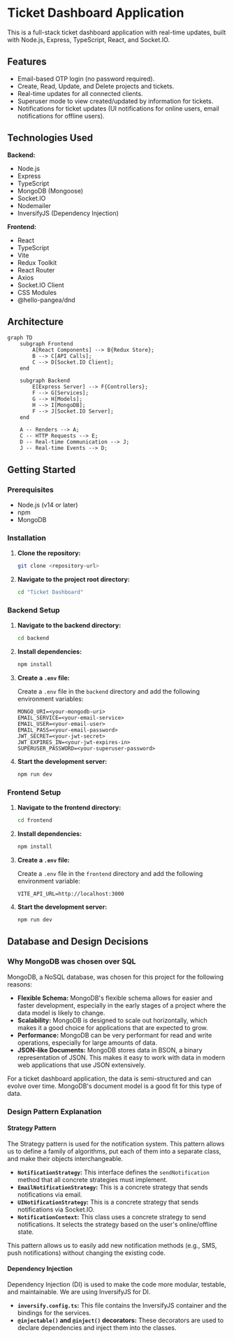 # Ticket Dashboard Application

This is a full-stack ticket dashboard application with real-time updates, built with Node.js, Express, TypeScript, React, and Socket.IO.

## Features

*   Email-based OTP login (no password required).
*   Create, Read, Update, and Delete projects and tickets.
*   Real-time updates for all connected clients.
*   Superuser mode to view created/updated by information for tickets.
*   Notifications for ticket updates (UI notifications for online users, email notifications for offline users).

## Technologies Used

**Backend:**

*   Node.js
*   Express
*   TypeScript
*   MongoDB (Mongoose)
*   Socket.IO
*   Nodemailer
*   InversifyJS (Dependency Injection)

**Frontend:**

*   React
*   TypeScript
*   Vite
*   Redux Toolkit
*   React Router
*   Axios
*   Socket.IO Client
*   CSS Modules
*   @hello-pangea/dnd

## Architecture

```mermaid
graph TD
    subgraph Frontend
        A[React Components] --> B{Redux Store};
        B --> C[API Calls];
        C --> D[Socket.IO Client];
    end

    subgraph Backend
        E[Express Server] --> F{Controllers};
        F --> G[Services];
        G --> H[Models];
        H --> I[MongoDB];
        F --> J[Socket.IO Server];
    end

    A -- Renders --> A;
    C -- HTTP Requests --> E;
    D -- Real-time Communication --> J;
    J -- Real-time Events --> D;
```

## Getting Started

### Prerequisites

*   Node.js (v14 or later)
*   npm
*   MongoDB

### Installation

1.  **Clone the repository:**

    ```bash
    git clone <repository-url>
    ```

2.  **Navigate to the project root directory:**

    ```bash
    cd "Ticket Dashboard"
    ```

### Backend Setup

1.  **Navigate to the backend directory:**

    ```bash
    cd backend
    ```

2.  **Install dependencies:**

    ```bash
    npm install
    ```

3.  **Create a `.env` file:**

    Create a `.env` file in the `backend` directory and add the following environment variables:

    ```
    MONGO_URI=<your-mongodb-uri>
    EMAIL_SERVICE=<your-email-service>
    EMAIL_USER=<your-email-user>
    EMAIL_PASS=<your-email-password>
    JWT_SECRET=<your-jwt-secret>
    JWT_EXPIRES_IN=<your-jwt-expires-in>
    SUPERUSER_PASSWORD=<your-superuser-password>
    ```

4.  **Start the development server:**

    ```bash
    npm run dev
    ```

### Frontend Setup

1.  **Navigate to the frontend directory:**

    ```bash
    cd frontend
    ```

2.  **Install dependencies:**

    ```bash
    npm install
    ```

3.  **Create a `.env` file:**

    Create a `.env` file in the `frontend` directory and add the following environment variable:

    ```
    VITE_API_URL=http://localhost:3000
    ```

4.  **Start the development server:**

    ```bash
    npm run dev
    ```

## Database and Design Decisions

### Why MongoDB was chosen over SQL

MongoDB, a NoSQL database, was chosen for this project for the following reasons:

*   **Flexible Schema:** MongoDB's flexible schema allows for easier and faster development, especially in the early stages of a project where the data model is likely to change.
*   **Scalability:** MongoDB is designed to scale out horizontally, which makes it a good choice for applications that are expected to grow.
*   **Performance:** MongoDB can be very performant for read and write operations, especially for large amounts of data.
*   **JSON-like Documents:** MongoDB stores data in BSON, a binary representation of JSON. This makes it easy to work with data in modern web applications that use JSON extensively.

For a ticket dashboard application, the data is semi-structured and can evolve over time. MongoDB's document model is a good fit for this type of data.

### Design Pattern Explanation

#### Strategy Pattern

The Strategy pattern is used for the notification system. This pattern allows us to define a family of algorithms, put each of them into a separate class, and make their objects interchangeable.

*   **`NotificationStrategy`:** This interface defines the `sendNotification` method that all concrete strategies must implement.
*   **`EmailNotificationStrategy`:** This is a concrete strategy that sends notifications via email.
*   **`UINotificationStrategy`:** This is a concrete strategy that sends notifications via Socket.IO.
*   **`NotificationContext`:** This class uses a concrete strategy to send notifications. It selects the strategy based on the user's online/offline state.

This pattern allows us to easily add new notification methods (e.g., SMS, push notifications) without changing the existing code.

#### Dependency Injection

Dependency Injection (DI) is used to make the code more modular, testable, and maintainable. We are using InversifyJS for DI.

*   **`inversify.config.ts`:** This file contains the InversifyJS container and the bindings for the services.
*   **`@injectable()` and `@inject()` decorators:** These decorators are used to declare dependencies and inject them into the classes.
